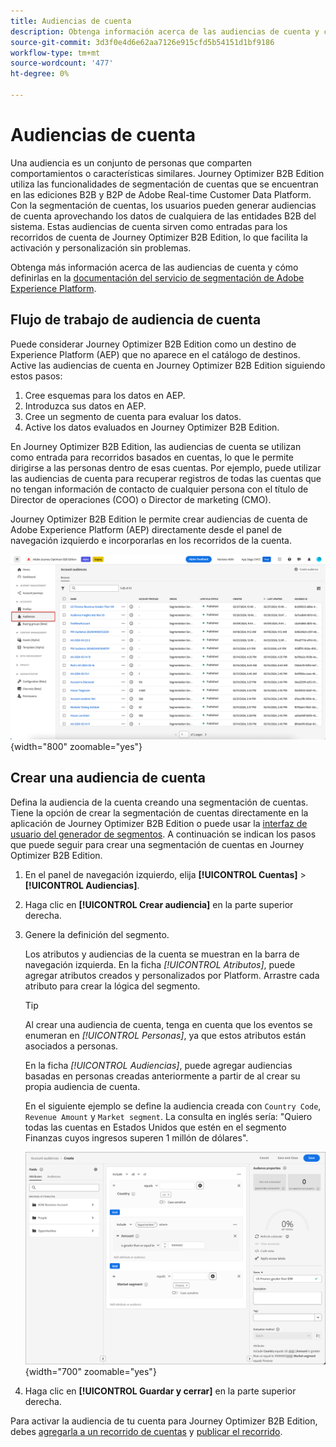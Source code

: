 ```yaml
---
title: Audiencias de cuenta
description: Obtenga información acerca de las audiencias de cuenta y cómo habilitan los recorridos basados en cuentas.
source-git-commit: 3d3f0e4d6e62aa7126e915cfd5b54151d1bf9186
workflow-type: tm+mt
source-wordcount: '477'
ht-degree: 0%

---
```



# Audiencias de cuenta

Una audiencia es un conjunto de personas que comparten comportamientos o características similares. Journey Optimizer B2B Edition utiliza las funcionalidades de segmentación de cuentas que se encuentran en las ediciones B2B y B2P de Adobe Real-time Customer Data Platform. Con la segmentación de cuentas, los usuarios pueden generar audiencias de cuenta aprovechando los datos de cualquiera de las entidades B2B del sistema. Estas audiencias de cuenta sirven como entradas para los recorridos de cuenta de Journey Optimizer B2B Edition, lo que facilita la activación y personalización sin problemas.

Obtenga más información acerca de las audiencias de cuenta y cómo definirlas en la [documentación del servicio de segmentación de Adobe Experience Platform](https://experienceleague.adobe.com/en/docs/experience-platform/segmentation/ui/account-audiences).

## Flujo de trabajo de audiencia de cuenta

Puede considerar Journey Optimizer B2B Edition como un destino de Experience Platform (AEP) que no aparece en el catálogo de destinos. Active las audiencias de cuenta en Journey Optimizer B2B Edition siguiendo estos pasos:

1. Cree esquemas para los datos en AEP.
1. Introduzca sus datos en AEP.
1. Cree un segmento de cuenta para evaluar los datos.
1. Active los datos evaluados en Journey Optimizer B2B Edition.

En Journey Optimizer B2B Edition, las audiencias de cuenta se utilizan como entrada para recorridos basados en cuentas, lo que le permite dirigirse a las personas dentro de esas cuentas. Por ejemplo, puede utilizar las audiencias de cuenta para recuperar registros de todas las cuentas que no tengan información de contacto de cualquier persona con el título de Director de operaciones (COO) o Director de marketing (CMO).

Journey Optimizer B2B Edition le permite crear audiencias de cuenta de Adobe Experience Platform (AEP) directamente desde el panel de navegación izquierdo e incorporarlas en los recorridos de la cuenta.

![Acceder a audiencias de cuenta](./assets/account-audiences-browse.png){width="800" zoomable="yes"}

## Crear una audiencia de cuenta

Defina la audiencia de la cuenta creando una segmentación de cuentas. Tiene la opción de crear la segmentación de cuentas directamente en la aplicación de Journey Optimizer B2B Edition o puede usar la [interfaz de usuario del generador de segmentos](https://experienceleague.adobe.com/en/docs/experience-platform/segmentation/ui/segment-builder). A continuación se indican los pasos que puede seguir para crear una segmentación de cuentas en Journey Optimizer B2B Edition.

1. En el panel de navegación izquierdo, elija **[!UICONTROL Cuentas]** > **[!UICONTROL Audiencias]**.

1. Haga clic en **[!UICONTROL Crear audiencia]** en la parte superior derecha.

1. Genere la definición del segmento.

   Los atributos y audiencias de la cuenta se muestran en la barra de navegación izquierda. En la ficha _[!UICONTROL Atributos]_, puede agregar atributos creados y personalizados por Platform. Arrastre cada atributo para crear la lógica del segmento.

   >[!TIP]
   >
   >Al crear una audiencia de cuenta, tenga en cuenta que los eventos se enumeran en _[!UICONTROL Personas]_, ya que estos atributos están asociados a personas.<br/>
   >
   >En la ficha _[!UICONTROL Audiencias]_, puede agregar audiencias basadas en personas creadas anteriormente a partir de al crear su propia audiencia de cuenta.

   En el siguiente ejemplo se define la audiencia creada con `Country Code`, `Revenue Amount` y `Market segment`. La consulta en inglés sería: &quot;Quiero todas las cuentas en Estados Unidos que estén en el segmento Finanzas cuyos ingresos superen 1 millón de dólares&quot;.

   ![ejemplo del generador de segmentos de audiencia de cuenta](./assets/audience-segment-builder-US-finance-1M.png){width="700" zoomable="yes"}

1. Haga clic en **[!UICONTROL Guardar y cerrar]** en la parte superior derecha.

Para activar la audiencia de tu cuenta para Journey Optimizer B2B Edition, debes [agregarla a un recorrido de cuentas](../journeys/journey-overview.md#add-the-account-audience-for-your-journey) y [publicar el recorrido](../journeys/journey-overview.md).
